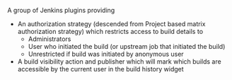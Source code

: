 A group of Jenkins plugins providing

* An authorization strategy (descended from Project based matrix authorization strategy) which restricts access to build details to 
  * Administrators
  * User who initiated the build (or upstream job that initiated the build)
  * Unrestricted if build was initiated by anonymous user
* A build visibility action and publisher which will mark which builds are accessible by the current user in the build history widget